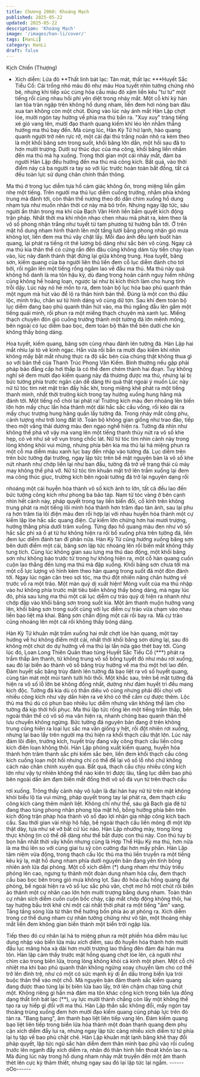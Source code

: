 ```yaml
---
title: Chương 2060: Khoáng Mạch
published: 2025-05-22
updated: 2025-05-22
description: 'Khoáng Mạch'
image: '/images/han-li/cover/'
tags: [HanLi]
category: HanLi
draft: false
---
```


Kịch Chiến (Thượng)

* Xích diễm: Lửa đỏ
**Thất linh bát lạc: Tản mát, thất lạc
***Huyết Sắc Tiểu Cổ: Cái trống nhỏ màu đỏ như máu
Hoa tuyết nhìn tưởng chừng nhỏ bé, nhưng khi tiếp xúc cùng hỏa
cầu màu đỏ xậm liền kêu "tư tư" một tiếng rồi cùng nhau hồi phi
yên diệt trong nháy mắt. Một cỗ khí kỳ hàn lan tỏa tràn ngập trên
không hồ dung nham, liền đem hơi nóng ban đâu xua tan không
còn một chút.
Đúng vào lúc này ánh mắt Hàn Lập chợt lóe, mười ngón tay
hướng về phía ma thú bắn ra.
"Xuy xuy" tràng tiếng xé gió vang lên, mười đạo thanh quang kiếm
khí léo lên nhằm thẳng hướng ma thú bay đến.
Mà cùng lúc, Hàn Kỳ Tử hừ lạnh, hào quang quanh người trở nên
rực rỡ, một cái đại thủ trắng noãn nhô ra kèm theo là một khối
băng sơn trong suốt, khối băng lớn dần, một hồi sau đã to hơn
mười trượng. Dưới sự thúc dục của ma công, khối băng liền
nhắm đến ma thú mà hạ xuống.
Trong thời gian một cái nháy mắt, đám ba người Hàn Lập đều
hướng đến ma thú mà công kích.
Bất quá, vào thời điểm này cả ba người ra tay so với lúc trước
hoàn toàn bất đồng, tất cả đều toàn lực sử dụng chân chính thần
thông.

Ma thú ở trong lục diễm tựa hồ cảm giác không ổn, trong miệng
liền gầm nhẹ một tiếng. Trên người ma thú lục diễm cuồng
trướng, nhắm phía không trung mà đánh tới, còn thân thể nương
theo đó dần chìm xuống hồ dung nhạm tựa như muốn nhân thời
cơ này mà bỏ trốn.
Nhưng ngay lập tức, sáu người ẩn thân trong ma khí của Bạch
Vân Hinh liền bấm quyết kích động trận pháp.
Nhất thời ma khí nhộn nhạo chen nhau mà phát ra, kèm theo là
vô số phong nhận trắng như tuyết từ tam phương tứ hướng bắn
tới. Ở trên mặt hồ dung nham hình thành lên một tầng lưới bằng
phong nhận gió mưa không lọt, liền đem ma thú vây chặt lấy.
Mỗi đao ảnh đều lạnh buốt hàn quang, lại phát ra tiếng rit thê
lương bộ dáng như sắc bén vô cùng.
Ngay cả ma thú kia thân thể có cứng rắn đến đâu cũng không
dám tùy tiền chạy lọan vào, lúc này đành thành thật đứng lại giữa
không trung.
Hoa tuyết, băng sơn, kiếm quang của ba người liên thủ liền đem
cỗ lục diễm đánh cho tơi bời, rồi ngân lên một tiếng rồng ngâm
lao về đầu ma thú.
Ma thú này quả không hổ danh là ma tôn hậu kỳ, dù đang trong
hoàn cảnh nguy hiểm những cũng không hề hoảng loạn, ngược
lại như bị kích thích làm cho hung tính trỗi dậy. Lúc này nó hé
mồn to ra, đem toàn bộ lục hỏa bao phủ quanh thân một ngụm
mà hút vào để lộ ra thân hình bản thể.
Đúng là một con thú đầu lộc, mình trâu, chân sư tử hình dáng vô
cùng dữ tợn.
Sau khi đem toàn bộ lục diễm đang bao phủ quanh thân hút vào,
ma thú ngẩng đầu lên gầm một tiếng quái minh, rồi phun ra một
miếng thạch chuyên mà xanh lục. Miếng thạch chuyên đón gió
cuồng trướng thành một tường đá lớn mênh mông, bên ngoài có
lục diễm bao bọc, đem toàn bộ thân thể bên dưới che kín không
thấy bóng dáng.

Hoa tuyết, kiếm quang, băng sơn cùng nhau đánh lên tường đá.
Hàn Lập hai mắt nhíu lại tỏ vẻ kinh ngạc.
Hắn vừa rồi bắn ra mười đạo kiếm khí nhìn không mấy bắt mắt
nhưng thực ra độ sắc bén của chúng thật không thua gì so với
bản thể của Thanh Trúc Phong Vân Kiếm. Bình thường nếu gặp
phải pháp bảo đẳng cấp hơi thấp là có thể đem chém thành hai
đoạn. Tuy không nghĩ sẽ đem mười đạo kiếm quang này đả
thương được ma thú, nhưng lại bị bức tường phía trước ngăn cản
dễ dàng thì quả thật ngoài ý muốn
Lúc này nữ tử tóc tím nét mặt tràn đầy hắc khí, trong miệng khẽ
phát ra một tiếng thanh minh, nhất thời trường kích trong tay
hướng xuống hung hăng mà đánh tới.
Một tiếng nổ chói tai phát ra!
Trường kích màu đen nhoáng lên biến lớn hơn mấy chục lần hóa
thành một dải hắc sắc cầu vồng, rồi kéo dài ra mấy chục trượng
hung hăng quấn lấy tường đá.
Trong nháy mắt công phu, cảnh tượng như trời long đất lở.
Toàn bộ không gian giống như trao đảo, tiếp theo một vầng thái
dương màu đen ngạo nghễ hiện ra. Tường đá nhìn như không
thể phá vỡ vậy mà vang lên một tiếng thanh thúy nứt ra vô số khe
hẹp, có vẻ như sẽ vỡ vụn trong chốc lát.
Nữ tử tóc tím nhìn cảnh này trong lòng không khỏi vui mừng,
nhưng phía bên kia ma thú lại há miệng phun ra một cỗ ma diễm
màu xanh lục bay đến nhập vào tường đá.
Lục diễm trên trên bức tường đại trướng, ngay lập tức trên bề
mặt nguyên bản là vô số khe nứt nhanh như chớp liền lại như ban
đầu, tường đá trở về trạng thái cũ mảy may không thể phá vỡ.
Nữ tử tóc tím khuân mặt trở lên trầm xuống lại đem ma công thúc
giục, trường kích bên ngoài tường đá trở lại nguyên dạng rồi

nhoáng một cái huyễn hóa thành vô số kích ảnh to lớn, tất cả đều
lao đến bức tường công kích như phong ba bão táp.
Nam tử tóc vàng ở bên cạnh nhìn hết cảnh này, pháp quyết trong
tay liền biến đổi, cổ kính trên không trung phát ra một tiếng lôi
minh hóa thành hơn trăm đạo tàn ảnh, sau lại phu ra hơn trăm tia
lôi điện màu đen rồi hợp lại với nhau huyễn hóa thành một cự
kiếm lập lòe hắc sắc quang điện. Cự kiếm lớn chừng hơn hai
mươi trượng, hướng thẳng phía dưới trảm xuống.
Từng đạo hồ quang màu đen như vô số hắc sắc phi xà ồ ạt từ hư
không hiện ra rồi bổ xuống phía trên tường đá, liền đem lục diễm
đánh tan đi phân nửa.
Hàn Kỳ Tử cũng hướng xuống băng sơn bên dưới điểm một cái,
băng sơn lập tức nhoáng lên rồi biến mất không thấy tung tích.
Cùng lúc không gian sau lưng ma thú dao động, một khối băng
sơn như không báo trước từ trong hư không hiện ra, một cỗ hàn
quang cuồn cuộn lao thẳng đến lưng ma thú mà đập xuống.
Khối băng sơn chưa tới mà một cỗ lực lượng vô hình kèm theo
hàn quang trong suốt đã một đòn đánh tới.
Ngay lúc ngàn cân treo sợi tóc, ma thú đột nhiên nâng chân
hướng về trước vỗ ra một trảo.
Một màn quỷ dị xuất hiện!
Móng vuốt của ma thú nhập vào hư không phía trước mặt tiêu
biến không thấy bóng dáng, mà ngay lúc đó, phía sau lưng ma
thú một cái lục diễm cự trảo quỷ dị hiện ra nhanh như chớp đập
vào khối băng sơn trong suốt kia.
Một âm thanh muộn hưởng vang lên, khối băng sơn trong suốt
cùng với lục diễm cự trảo vừa chạm vào nhau liền bạo liệt mà
khai. Băng sơn chấn động một cái rồi bay ra.
Mà cự trảo cũng nhoáng lên một cái rồi không thấy bóng dáng.

Hàn Kỳ Tử khuân mặt trầm xuống hai mắt chợt lóe hàn quang,
một tay hướng về hư không điểm một cái, nhất thời khối băng
sơn dừng lại, sau đó không một chút do dự hướng về ma thú lại
lần nữa gào thét bay tới.
Cùng lúc đó, Loan Long Thiên Quân thao túng Huyết Sắc Tiểu Cổ
(***) phát ra trầm thấp âm thanh, từ không trung vô số bông tuyết
đỏ như máu rơi xuống, sau đó lại biến ảo thành vô số băng trùy
hường về ma thú một hơi lao đến.
Đám huyết sắc băng trùy đánh lên tường đá bạo liệt ra vô số
huyết quang, cùng tản mát một mùi tanh tưởi hôi thối.
Một khắc sau, trên bề mặt tường đá hiện ra vô số lỗ lỡn bé không
đồng nhất, dường như đám huyết trì đều mang kịch độc.
Tường đá kia dù có thần diêu vô cùng nhưng phải đối chọi với
nhiều công kích như vậy dần hiện ra vẻ khó có thể cầm cự được
thêm.
Lộc thủ ma thú dù có phun bao nhiêu lục diễm nhưng vân không
thể làm cho tường đá kịp thời hồi phục. Ma thú lập tức rống lên
một tiếng trầm thấp, bên ngoài thân thể có vô số ma văn hiện ra,
nhanh chóng bao quanh thân thể lưu chuyển không ngừng.
Bức tường đá nguyên bản đang ở trên không trung cũng hiên ra
loại lục sắc ma văn giống y hệt, rồi đột nhiên rơi xuống, nhưng lại
bao lấy trên người ma thú hiện ra khối thạch cầu thật lớn.
Lúc này đám lôi điện, trường kích, huyết trùy đang vây công thạch
cầu liền công kích điên loạn không thôi.
Hàn Lập phóng xuất kiếm quang, huyễn hóa thành hơn trăm
thanh sắc phi kiếm sắc bén, liền đem khối thạch cầu công kích
cuồng loạn một hồi nhưng chỉ có thể để lại vô số lỗ nhỏ chứ
không cách nào chân chính xuyên qua.
Bất quá, thạch cầu chịu nhiều công kích lớn như vậy tự nhiên
không thể nào kiên trì được lâu, tầng lục diễm bao phủ bên ngoài
dần ảm đạm biến mất đồng thời vô số đá vụn từ trên thạch cầu

rơi xuống.
Trông thấy cảnh này vô luận là đại hán hay nữ tử trên mặt không
khỏi biểu lộ tia vui mừng, pháp quyết trong tay lại phát ra, đem
thạch cầu công kích càng thêm mãnh liệt.
Không chỉ như thế, sáu gã Bạch gia đệ tử đang thao túng phong
nhận phong tỏa mặt hồ, bỗng hưỡng phía bên trên kích động trận
pháp hóa thành vô số đạo lợi nhận gia nhập công kích bạch cầu.
Sau thời gian vài nhịp hô hấp, bề ngoài thạch cầu liền mỏng đi
một lớp thật dày, tựa như sẽ vỡ bất cứ lúc nào.
Hàn Lập nhướng mày, trong lòng thực không tin có thể dễ dàng
như thế bắt được con thú này.
Con thú tuy bị bọn hắn nhất thời vây khốn nhưng cũng là Hợp
Thể Hậu Kỳ ma thú, hơn nữa là ma thú lên so với cùng giai tu sỹ
còn cường đại hơn mấy phần.
Hàn Lập tâm niệm vừa động, trong thạch cầu lộc thủ ma thú liền
truyền ra một tiếng kêu kỳ lạ, mặt hồ dung nham phía dưới
nguyên bản đang yên tĩnh bông nhiên ánh lửa đại phóng. Một cỗ
xích diễm (*) dung nham như thủy triều phóng lên cao, ngưng tụ
thành một đoàn dung nham hỏa cầu, đem thạch cầu bao bọc bên
trong gió mưa không lọt.
Sau đó hỏa cầu hồng quang đại phóng, bề ngoài hiện ra vô số lục
sắc phù văn, chợt mơ hồ một chút rồi biến ảo thành một cự nhân
cao lớn hơn mười trượng bằng dung nham.
Toàn thân cự nhân sích diễm cuồn cuộn bốc cháy, cặp mắt chớp
động không thôi, hai tay hướng bầu trời khẽ chỉ một cái nhất thời
phát ra một tiếng "ầm" vang. Tầng tầng sóng lửa từ thân thể
hướng bốn phía ảo ạt phóng ra.
Xích diễm trong cơ thể dung nham cự nhân tường chừng như vô
tận, một thoáng nháy mắt liền đem không gian biến thành một
biển trời ngập lửa.

Tiếp theo đó cự nhân lại há to miệng phun ra một phiến hỏa diễm
màu lục dung nhập vào biển lửa màu xích diễm, sau đó huyễn
hóa thành hơn mười đầu lục mãng hỏa xà dài hơn mười trượng
lao thẳng đên đám đại hán ma tôn.
Hàn lập cảm thấy trước mặt hồng quang chợt lóe lên, cả người
như chìm cào trong biên lửa, trong lòng không khỏi cả kinh một
phen.
Một cỗ chí nhiệt ma khi bao phủ quanh thân không ngừng xoay
chuyển làm cho cơ thể trở lên đình trệ, như có một có sức mạnh
kỳ dị ẩn dấu trong biển lựa trói buộc thân thể vào một chỗ.
Mà nguyên bản đám thanh sắc kiếm quang đang được thao túng
lại bị biên lửa bao lấy, trở lên chậm chạp từng chút một.
Không riêng gì hắn mà đám ma tôn khác công kích trong biển lựa
đồng dạng thất linh bát lạc (**), uy lực mười thành chẳng còn lấy
một không thể tạo ra uy hiếp gì đối với ma thú.
Hàn Lập thần sắc không đổi, mấy ngón tay thoáng trùng xuống
đem hơn mười đạo kiếm quang cùng pháp lực trên đó tản ra.
"Bang bang", âm thanh bạo liệt liên tiếp vang lên.
Đám kiếm quang bạo liệt liên tiếp trong biển lửa hóa thành một
đoàn thanh quang đem phụ cận xích diễm đẩy lui ra, nhưng ngay
lập tức càng nhiều xích diễm từ tứ phía lại tụ tập về bao phủ chặt
chẽ.
Hàn Lập khuân mặt lạnh băng khẽ thay đổi pháp quyết, lập tức
ngũ sắc hàn diễm đem thân mình bao phủ vào rồi cuồng trước lên
ngạnh đẩy xích diễm ra, nhân đó thân hình liền thoát khốn lao ra.
Mà đúng lúc này trong hồ dung nham nháy mắt truyền đến một
âm thanh thét lên cực kỳ thảm thiết, nhưng ngay sau đó lại lập
tức lại ngấm.
------oOo------
